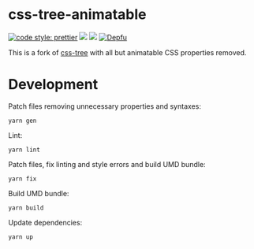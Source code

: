 # css-tree-animatable

[![code style: prettier](https://img.shields.io/badge/code_style-prettier-ff69b4.svg?style=flat-square)](https://github.com/prettier/prettier)
[![](https://img.shields.io/npm/v/css-tree-animatable.svg)](https://www.npmjs.com/package/css-tree-animatable)
[![](https://img.shields.io/bundlephobia/minzip/css-tree-animatable.svg)](https://bundlephobia.com/result?p=css-tree-animatable)
[![Depfu](https://badges.depfu.com/badges/017c3c2b9238952382ecc432e9fdbf85/count.svg)](https://depfu.com/github/webanimate/css-tree-animatable?project_id=12847)

This is a fork of [css-tree](https://www.npmjs.com/package/css-tree) with all but animatable CSS properties removed.

# Development

Patch files removing unnecessary properties and syntaxes:

```shell script
yarn gen
```

Lint:

```shell script
yarn lint
```

Patch files, fix linting and style errors and build UMD bundle:

```shell script
yarn fix
```

Build UMD bundle:

```shell script
yarn build
```

Update dependencies:

```shell script
yarn up
```
